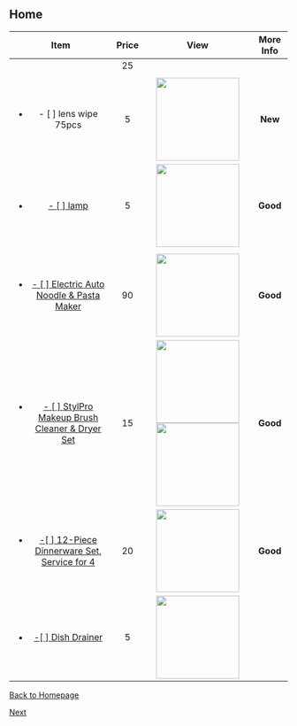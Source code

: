 ## Home



| Item | Price | View | More Info |
| :--: | :---: | :--: | :-------: |
|                                                              |  25   |                                                              |           |
|                                                              |       |                                                              |           |
|<a herf="https://amzn.to/2o742ZK"><ul><li>- [ ] lens wipe 75pcs </li></ul></a>|5|<img src="https://images-na.ssl-images-amazon.com/images/I/510g3xAb8mL.jpg" width="150">|**New**|
|<a href="https://bit.ly/2Augzj9"><ul><li>- [ ] lamp </li></ul></a>|5|<img src="https://www.ikea.com/PIAimages/0529949_PE646443_S5.JPG" width="150" />|**Good**|
|                                                              |       |                                                              ||
|<a href="https://www.amazon.com/Joyoung-Electric-Noodle-Pasta-CTS-N1/dp/B01GGMD0OS/ref=sr_1_1?keywords=cts-n1&qid=1567429485&s=gateway&sr=8-1"><ul><li> - [ ] Electric Auto Noodle & Pasta Maker</li></ul></a>|90|<img src="https://bit.ly/2PEioO0" width="150">|**Good**|
|<a href="https://bit.ly/2NjdSmu"><ul><li>- [ ] StylPro Makeup Brush Cleaner & Dryer Set</li><ul></ul></a>|15|<img src="https://bit.ly/2BNmUXr" width=150><img src="https://bit.ly/2BPvK7e" width=150>|**Good**|
|<a href="https://amzn.to/2Lu32s5"><ul><li> -[ ] 12-Piece Dinnerware Set, Service for 4</li></ul></a>|20|<img src="https://bit.ly/2PFshuS" width=150>|**Good**|
|<a href="https://amzn.to/2wguLYm"><ul><li> -[ ] Dish Drainer</li></ul></a>|5|<img src="https://bit.ly/2P82z12" width=150>||

[Back to Homepage](https://github.com/radium0729/Personal-Sale/blob/master/README.md)

[Next](https://github.com/radium0729/Personal-Sale/blob/master/Cosmetics.md)	
